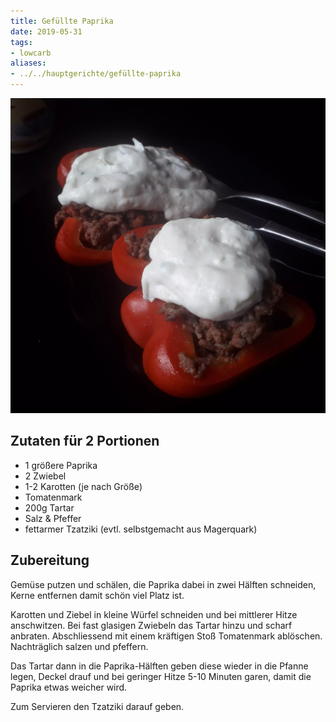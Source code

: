 ```yaml
---
title: Gefüllte Paprika
date: 2019-05-31
tags:
- lowcarb
aliases:
- ../../hauptgerichte/gefüllte-paprika
---
```


![](/img/gefuellte-paprika.webp)

## Zutaten für 2 Portionen
- 1 größere Paprika
- 2 Zwiebel
- 1-2 Karotten (je nach Größe)
- Tomatenmark
- 200g Tartar
- Salz & Pfeffer
- fettarmer Tzatziki (evtl. selbstgemacht aus Magerquark)

## Zubereitung
Gemüse putzen und schälen, die Paprika dabei in zwei Hälften schneiden, Kerne  entfernen damit schön viel Platz ist.

Karotten und Ziebel in kleine Würfel schneiden und bei mittlerer Hitze anschwitzen. Bei fast glasigen Zwiebeln das Tartar hinzu und scharf anbraten. Abschliessend mit einem kräftigen Stoß Tomatenmark ablöschen. Nachträglich salzen und pfeffern.

Das Tartar dann in die Paprika-Hälften geben diese wieder in die Pfanne legen, Deckel drauf und bei geringer Hitze 5-10 Minuten garen, damit die Paprika etwas weicher wird.

Zum Servieren den Tzatziki darauf geben.
